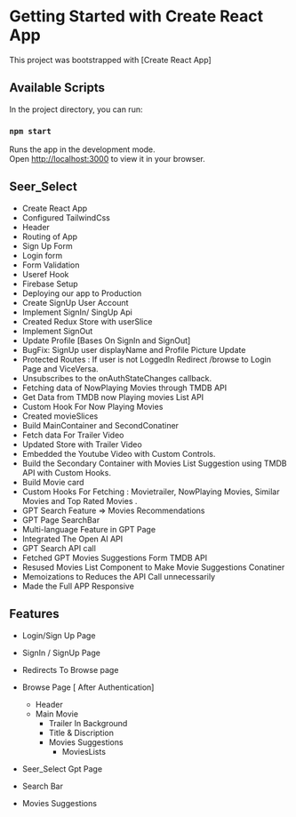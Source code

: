 # Getting Started with Create React App

This project was bootstrapped with [Create React App]

## Available Scripts

In the project directory, you can run:

### `npm start`

Runs the app in the development mode.\
Open [http://localhost:3000](http://localhost:3000) to view it in your browser.

## Seer_Select

- Create React App
- Configured TailwindCss
- Header
- Routing of App
- Sign Up Form
- Login form
- Form Validation
- Useref Hook
- Firebase Setup
- Deploying our app to Production
- Create SignUp User Account
- Implement SignIn/ SingUp Api
- Created Redux Store with userSlice
- Implement SignOut
- Update Profile [Bases On SignIn and SignOut]
- BugFix: SignUp user displayName and Profile Picture Update
- Protected Routes : If user is not LoggedIn Redirect /browse to Login Page and ViceVersa.
- Unsubscribes to the onAuthStateChanges callback.
- Fetching data of NowPlaying Movies through TMDB API
- Get Data from TMDB now Playing movies List API
- Custom Hook For Now Playing Movies
- Created movieSlices
- Build MainContainer and SecondConatiner
- Fetch data For Trailer Video
- Updated Store with Trailer Video
- Embedded the Youtube Video with Custom Controls.
- Build the Secondary Container with Movies List Suggestion using TMDB API with Custom Hooks.
- Build Movie card
- Custom Hooks For Fetching : Movietrailer, NowPlaying Movies, Similar Movies and Top Rated Movies .
- GPT Search Feature => Movies Recommendations
- GPT Page SearchBar
- Multi-language Feature in GPT Page
- Integrated The Open AI API
- GPT Search API call
- Fetched GPT Movies Suggestions Form TMDB API
- Resused Movies List Component to Make Movie Suggestions Conatiner
- Memoizations to Reduces the API Call unnecessarily
- Made the Full APP Responsive




## Features

- Login/Sign Up Page
- SignIn / SignUp Page
- Redirects To Browse page

- Browse Page [ After Authentication]

  - Header
  - Main Movie
    - Trailer In Background
    - Title & Discription
    - Movies Suggestions
      - MoviesLists

- Seer_Select Gpt Page
- Search Bar
- Movies Suggestions

